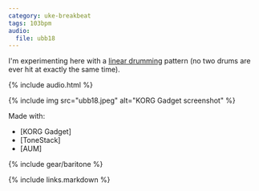 ```yaml
---
category: uke-breakbeat
tags: 103bpm
audio:
  file: ubb18
---
```

I'm experimenting here with a [linear drumming](http://rhythm.wikia.com/wiki/Category:Linear_drumming) pattern (no two drums are ever hit at exactly the same time).

{% include audio.html %}

{% include img src="ubb18.jpeg" alt="KORG Gadget screenshot" %}

Made with:

* [KORG Gadget]
* [ToneStack]
* [AUM]

{% include gear/baritone %}

{% include links.markdown %}